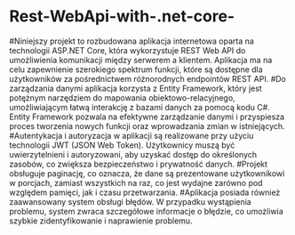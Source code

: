 # Rest-WebApi-with-.net-core-
#Niniejszy projekt to rozbudowana aplikacja internetowa oparta na technologii ASP.NET Core, która wykorzystuje REST Web API do umożliwienia komunikacji między serwerem a klientem. Aplikacja ma na celu zapewnienie szerokiego spektrum funkcji, które są dostępne dla użytkowników za pośrednictwem różnorodnych endpointów REST API.
#Do zarządzania danymi aplikacja korzysta z Entity Framework, który jest potężnym narzędziem do mapowania obiektowo-relacyjnego, umożliwiającym łatwą interakcję z bazami danych za pomocą kodu C#. Entity Framework pozwala na efektywne zarządzanie danymi i przyspiesza proces tworzenia nowych funkcji oraz wprowadzania zmian w istniejących.
#Autentykacja i autoryzacja w aplikacji są realizowane przy użyciu technologii JWT (JSON Web Token). Użytkownicy muszą być uwierzytelnieni i autoryzowani, aby uzyskać dostęp do określonych zasobów, co zwiększa bezpieczeństwo i prywatność danych.
#Projekt obsługuje paginację, co oznacza, że dane są prezentowane użytkownikowi w porcjach, zamiast wszystkich na raz, co jest wydajne zarówno pod względem pamięci, jak i czasu przetwarzania.
#Aplikacja posiada również zaawansowany system obsługi błędów. W przypadku wystąpienia problemu, system zwraca szczegółowe informacje o błędzie, co umożliwia szybkie zidentyfikowanie i naprawienie problemu.
